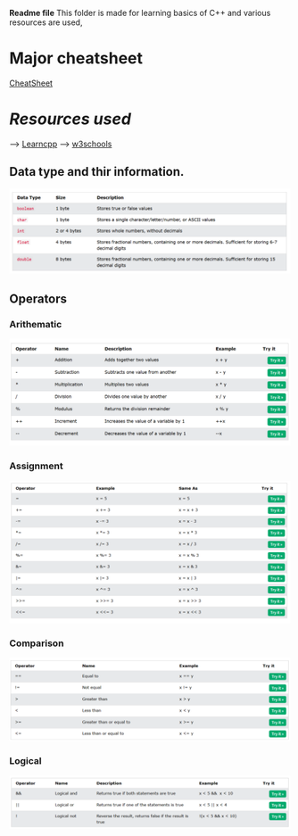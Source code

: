 **Readme file**
This folder is made for learning basics of C++ and various resources are used,

# Major cheatsheet
[CheatSheet](https://quickref.me/cpp)

# *Resources used*
--> [Learncpp](https://www.learncpp.com/)
--> [w3schools](https://www.w3schools.com/cpp)

## Data type and thir information.

![alt text](image.png)

## Operators

### Arithematic
![alt text](image-1.png)

### Assignment
![alt text](image-2.png)

### Comparison 
![alt text](image-3.png)

### Logical
![alt text](image-4.png)
